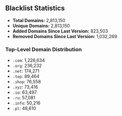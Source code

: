 ## Blacklist Statistics

- **Total Domains:** 2,813,150
- **Unique Domains:** 2,813,150
- **Added Domains Since Last Version:** 823,503
- **Removed Domains Since Last Version:** 1,032,269

### Top-Level Domain Distribution

-  `.com`: 1,226,634
-  `.org`: 236,232
-  `.net`: 174,271
-  `.top`: 89,464
-  `.shop`: 76,558
-  `.xyz`: 73,416
-  `.io`: 63,497
-  `.ru`: 57,081
-  `.info`: 50,216
-  `.pl`: 48,610
